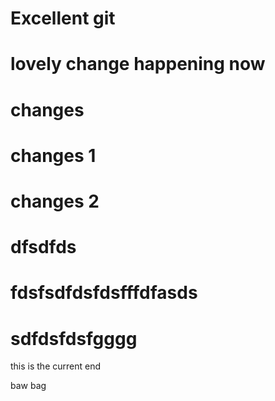 # Excellent git
# lovely change happening now 

# changes
# changes 1
# changes 2



# dfsdfds






# fdsfsdfdsfdsfffdfasds







# sdfdsfdsfgggg



this is the current end

baw bag
